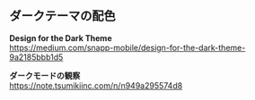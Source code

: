 ## ダークテーマの配色
**Design for the Dark Theme**  
https://medium.com/snapp-mobile/design-for-the-dark-theme-9a2185bbb1d5

**ダークモードの観察**  
https://note.tsumikiinc.com/n/n949a295574d8

